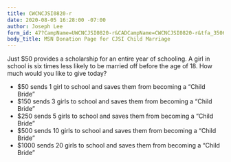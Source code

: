```yaml
---
title: CWCNCJSI0820-r
date: 2020-08-05 16:28:00 -07:00
author: Joseph Lee
form_id: 47?CampName=UWCNCJSI0820-r&CADCampName=CWCNCJSI0820-r&tfa_3506=Canada&tfa_1244=ChildMarriage
body_title: MSN Donation Page for CJSI Child Marriage
---
```


Just $50 provides a scholarship for an entire year of schooling. A girl in school is six times less likely to be married off before the age of 18. How much would you like to give today?

* $50 sends 1 girl to school and saves them from becoming a “Child Bride”
* $150 sends 3 girls to school and saves them from becoming a “Child Bride”
* $250 sends 5 girls to school and saves them from becoming a “Child Bride”
* $500 sends 10 girls to school and saves them from becoming a “Child Bride”
* $1000 sends 20 girls to school and saves them from becoming a “Child Bride”
